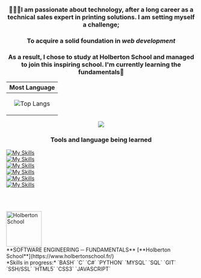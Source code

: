 ### <p align="center">👩🏼‍💻I am passionate about technology, after a long career as a technical sales expert in printing solutions. I am setting myself a challenge; </p>
### <p align="center">To acquire a solid foundation in *web development*</p>
### <p align="center">As a result, I chose to study at Holberton School and managed to join this inspiring school. I'm currently learning the fundamentals👋</p>

<div align='center'>
<p align='center'>

| Most Language |
|--------------|
|<p align="center">![Top Langs](https://github-readme-stats.vercel.app/api/top-langs/?username=Stefani-web&layout=compact)</p>|

   <a href="https://www.linkedin.com/in/stefani-web/">
       <img src="https://img.shields.io/badge/linkedin-%230077B5.svg?&style=for-the-badge&logo=linkedin&logoColor=white"/>
   </a> </p>
</div>

<h3> <p align="center">Tools and language being learned</p></h3>

[![My Skills](https://skillicons.dev/icons?i=linux,ubuntu,docker,git,github,discord&theme=light)](https://skillicons.dev)
<br clear="left"/>
[![My Skills](https://skillicons.dev/icons?i=vscode,ableton,&theme=light)](https://skillicons.dev)
<br clear="left"/>
[![My Skills](https://skillicons.dev/icons?i=emacs,vim,&theme=light)](https://skillicons.dev)
<br clear="left"/>
[![My Skills](https://skillicons.dev/icons?i=angular,nodejs,&theme=light)](https://skillicons.dev)
<br clear="left"/>
[![My Skills](https://skillicons.dev/icons?i=figma,bootstrap&theme=light)](https://skillicons.dev) 
<br clear="left"/>
[![My Skills](https://skillicons.dev/icons?i=bash,powershell,html,css,js,ts,&theme=light)](https://skillicons.dev)  </p>

<br clear="left"/>
<br clear="left"/>

<img align="left" height="94px" width="94px" alt="Holberton School" src="https://blog.holbertonschool.com/wp-content/uploads/2019/04/instagram_feed180.jpg"/></p>

<br clear="left"/>
**SOFTWARE ENGINEERING ─ FUNDAMENTALS** 
[**Holberton School**](https://www.holbertonschool.fr/) <br clear="left"/>
*Skills in progress:* `BASH` `C` `C#` `PYTHON` `MYSQL` `SQL` `GIT` `SSH/SSL` `HTML5` `CSS3` `JAVASCRIPT` 

<br clear="left"/>


